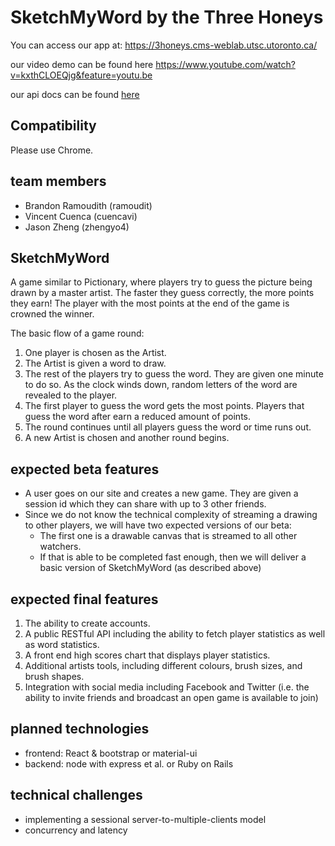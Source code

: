 # SketchMyWord by the Three Honeys
You can access our app at:
https://3honeys.cms-weblab.utsc.utoronto.ca/

our video demo can be found here https://www.youtube.com/watch?v=kxthCLOEQjg&feature=youtu.be

our api docs can be found [here](api.md)


## Compatibility
Please use Chrome.

## team members
* Brandon Ramoudith (ramoudit)
* Vincent Cuenca    (cuencavi)
* Jason Zheng       (zhengyo4)

## SketchMyWord
A game similar to Pictionary, where players try to guess the picture being drawn by a master artist. The faster they guess correctly, the more points they earn! The player with the most points at the end of the game is crowned the winner.

The basic flow of a game round:

1. One player is chosen as the Artist.
2. The Artist is given a word to draw. 
3. The rest of the players try to guess the word. They are given one minute to do so. As the clock winds down, random letters of the word are revealed to the player.
4. The first player to guess the word gets the most points. Players that guess the word after earn a reduced amount of points.
5. The round continues until all players guess the word or time runs out.
6. A new Artist is chosen and another round begins.  


## expected beta features
* A user goes on our site and creates a new game. They are given a session id which they can share with up to 3 other friends.
* Since we do not know the technical complexity of streaming a drawing to other players, we will have two expected versions of our beta:
  * The first one is a drawable canvas that is streamed to all other watchers.
  * If that is able to be completed fast enough, then we will deliver a basic version of SketchMyWord (as described above)

## expected final features
1. The ability to create accounts.
2. A public RESTful API including the ability to fetch player statistics as well as word statistics.
3. A front end high scores chart that displays player statistics.
4. Additional artists tools, including different colours, brush sizes, and brush shapes.
5. Integration with social media including Facebook and Twitter (i.e. the ability to invite friends and broadcast an open game is available to join)

## planned technologies
* frontend: React & bootstrap or material-ui
* backend:  node with express et al. or Ruby on Rails

## technical challenges
* implementing a sessional server-to-multiple-clients model
* concurrency and latency

